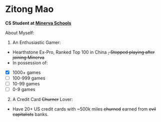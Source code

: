 # Zitong Mao

**CS Student at [Minerva Schools](https://www.minerva.kgi.edu/)**

About Myself:

1. An Enthusiastic Gamer:
* Hearthstone Ex-Pro, Ranked Top 100 in China ~~, Stopped playing after joining Minerva~~
* In possession of:
- [x] 1000+ games
- [ ] 100-999 games
- [ ] 10-99 games
- [ ] 0-9 games

2. A Credit Card ~~Churner~~ Lover:
* Have 20+ US credit cards with ~500k miles ~~churned~~ earned from ~~evil capitalists~~ banks.

